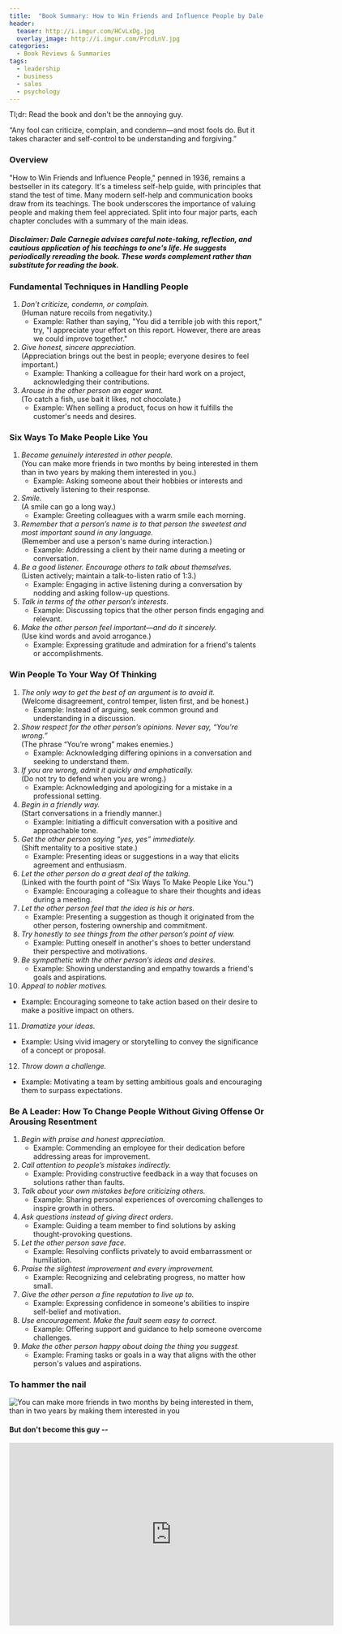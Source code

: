 ```yaml
---
title:  "Book Summary: How to Win Friends and Influence People by Dale Carnegie"
header:
  teaser: http://i.imgur.com/HCvLxDg.jpg
  overlay_image: http://i.imgur.com/PrcdLnV.jpg
categories: 
  - Book Reviews & Summaries
tags:
  - leadership
  - business
  - sales
  - psychology  
---
```


Tl;dr: Read the book and don't be the annoying guy.

“Any fool can criticize, complain, and condemn—and most fools do. But it takes character and self-control to be understanding and forgiving.”

### Overview

"How to Win Friends and Influence People," penned in 1936, remains a bestseller in its category. It's a timeless self-help guide, with principles that stand the test of time. Many modern self-help and communication books draw from its teachings. The book underscores the importance of valuing people and making them feel appreciated. Split into four major parts, each chapter concludes with a summary of the main ideas.

##### Disclaimer: Dale Carnegie advises careful note-taking, reflection, and cautious application of his teachings to one's life. He suggests periodically rereading the book. These words complement rather than substitute for reading the book.

### Fundamental Techniques in Handling People

1. *Don’t criticize, condemn, or complain.*  
(Human nature recoils from negativity.)
   - Example: Rather than saying, "You did a terrible job with this report," try, "I appreciate your effort on this report. However, there are areas we could improve together."
2. *Give honest, sincere appreciation.*  
(Appreciation brings out the best in people; everyone desires to feel important.)
   - Example: Thanking a colleague for their hard work on a project, acknowledging their contributions.
3. *Arouse in the other person an eager want.*  
(To catch a fish, use bait it likes, not chocolate.)
   - Example: When selling a product, focus on how it fulfills the customer's needs and desires.

### Six Ways To Make People Like You

1. *Become genuinely interested in other people.*  
(You can make more friends in two months by being interested in them than in two years by making them interested in you.)
   - Example: Asking someone about their hobbies or interests and actively listening to their response.
2. *Smile.*  
(A smile can go a long way.)
   - Example: Greeting colleagues with a warm smile each morning.
3. *Remember that a person’s name is to that person the sweetest and most important sound in any language.*  
(Remember and use a person's name during interaction.)
   - Example: Addressing a client by their name during a meeting or conversation.
4. *Be a good listener. Encourage others to talk about themselves.*  
(Listen actively; maintain a talk-to-listen ratio of 1:3.)
   - Example: Engaging in active listening during a conversation by nodding and asking follow-up questions.
5. *Talk in terms of the other person’s interests.*
   - Example: Discussing topics that the other person finds engaging and relevant.
6. *Make the other person feel important—and do it sincerely.*  
(Use kind words and avoid arrogance.)
   - Example: Expressing gratitude and admiration for a friend's talents or accomplishments.

### Win People To Your Way Of Thinking

1. *The only way to get the best of an argument is to avoid it.*  
(Welcome disagreement, control temper, listen first, and be honest.)
   - Example: Instead of arguing, seek common ground and understanding in a discussion.
2. *Show respect for the other person’s opinions. Never say, “You’re wrong.”*  
(The phrase “You’re wrong” makes enemies.)
   - Example: Acknowledging differing opinions in a conversation and seeking to understand them.
3. *If you are wrong, admit it quickly and emphatically.*  
(Do not try to defend when you are wrong.)
   - Example: Acknowledging and apologizing for a mistake in a professional setting.
4. *Begin in a friendly way.*  
(Start conversations in a friendly manner.)
   - Example: Initiating a difficult conversation with a positive and approachable tone.
5. *Get the other person saying “yes, yes” immediately.*  
(Shift mentality to a positive state.)
   - Example: Presenting ideas or suggestions in a way that elicits agreement and enthusiasm.
6. *Let the other person do a great deal of the talking.*  
(Linked with the fourth point of "Six Ways To Make People Like You.")
   - Example: Encouraging a colleague to share their thoughts and ideas during a meeting.
7. *Let the other person feel that the idea is his or hers.*
   - Example: Presenting a suggestion as though it originated from the other person, fostering ownership and commitment.
8. *Try honestly to see things from the other person’s point of view.*
   - Example: Putting oneself in another's shoes to better understand their perspective and motivations.
9. *Be sympathetic with the other person’s ideas and desires.*
   - Example: Showing understanding and empathy towards a friend's goals and aspirations.
10. *Appeal to nobler motives.*
   - Example: Encouraging someone to take action based on their desire to make a positive impact on others.
11. *Dramatize your ideas.*
   - Example: Using vivid imagery or storytelling to convey the significance of a concept or proposal.
12. *Throw down a challenge.*
   - Example: Motivating a team by setting ambitious goals and encouraging them to surpass expectations.

### Be A Leader: How To Change People Without Giving Offense Or Arousing Resentment

1. *Begin with praise and honest appreciation.*
   - Example: Commending an employee for their dedication before addressing areas for improvement.
2. *Call attention to people’s mistakes indirectly.*
   - Example: Providing constructive feedback in a way that focuses on solutions rather than faults.
3. *Talk about your own mistakes before criticizing others.*
   - Example: Sharing personal experiences of overcoming challenges to inspire growth in others.
4. *Ask questions instead of giving direct orders.*
   - Example: Guiding a team member to find solutions by asking thought-provoking questions.
5. *Let the other person save face.*
   - Example: Resolving conflicts privately to avoid embarrassment or humiliation.
6. *Praise the slightest improvement and every improvement.*
   - Example: Recognizing and celebrating progress, no matter how small.
7. *Give the other person a fine reputation to live up to.*
   - Example: Expressing confidence in someone's abilities to inspire self-belief and motivation.
8. *Use encouragement. Make the fault seem easy to correct.*
   - Example: Offering support and guidance to help someone overcome challenges.
9. *Make the other person happy about doing the thing you suggest.*
   - Example: Framing tasks or goals in a way that aligns with the other person's values and aspirations.

### To hammer the nail

![You can make more friends in two months by being interested in them, than in two years by making them interested in you](http://i.imgur.com/9Dvr1Mu.jpg "quote")

#### But don't become this guy --

<iframe width="640" height="360" src="https://www.youtube-nocookie.com/embed/1W34wyKZlWQ?rel=0" frameborder="0" allowfullscreen></iframe>